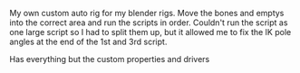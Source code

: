 My own custom auto rig for my blender rigs.
Move the bones and emptys into the correct area and run the scripts in order.
Couldn't run the script as one large script so I had to split them up,
but it allowed me to fix the IK pole angles at the end of the 1st and 3rd script.

Has everything but the custom properties and drivers